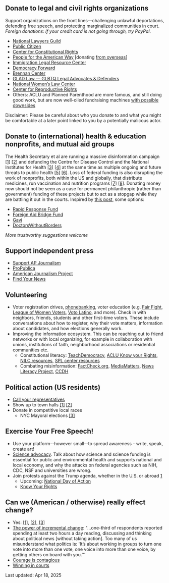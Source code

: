 
 
## Donate to legal and civil rights organizations
Support organizations on the front lines—challenging unlawful deportations, defending free speech, and protecting marginalized communities in court. *Foreign donations: if your credit card is not going through, try PayPal*.
- [National Lawyers Guild](https://www.nlg.org/donate)
- [Public Citizen](https://www.citizen.org/)
- [Center for Constitutional Rights](https://ccrjustice.org/)
- [People for the American Way](https://www.pfaw.org/) [donating [from overseas](https://act.pfaw.org/donate/donate-to-people-for-the-american-way-international/?source=pfaw_faq&&)]
- [Immigration Legal Resource Center](https://www.ilrc.org/who-we-are)
- [Democracy Forward](https://www.democracyforward.org/)
- [Brennan Center](https://www.brennancenter.org/)
- [GLAD Law — GLBTQ Legal Advocates & Defenders](https://www.glad.org/)
- [National Women’s Law Center](https://nwlc.org/)
- [Center for Reproductive Rights](https://reproductiverights.org/)
- Others: ACLU and Planned Parenthood are more famous, and still doing good work, but are now well-oiled fundraising machines [with possible downsides](https://www.newyorker.com/news/our-columnists/the-asymmetry-in-the-abortion-rights-movement)

Disclaimer: Please be careful about who you donate to and what you might be comfortable at a later point linked to you by a potentially malicous actor.
  
## Donate to (international) health & education nonprofits, and mutual aid groups 
The Health Secretary et al are running a massive disinformation campaign [[1]](https://www.npr.org/sections/shots-health-news/2025/03/28/nx-s1-5344010/fda-peter-marks-rfk-jr) [[2]](https://www.theguardian.com/us-news/2025/apr/16/rjk-jr-rise-autism-diagnoses) and defunding the Centre for Disease Control and the National Institutes for Health [[3]](https://www.wired.com/story/cdc-gutted-rif/) [[4]](https://www.nature.com/articles/d41586-025-01099-8) at the same time as multiple ongoing and future threats to public health [[5]](https://healthpolicy-watch.news/us-measles-cases-soar-as-health-secretary-sends-mixed-messages-about-vaccines/) [[6]](https://www.theguardian.com/world/2025/feb/16/monday-briefing-whether-it-becomes-a-pandemic-or-not-the-bird-flu-crisis-warrants-attention). Loss of federal funding is also disrupting the work of nonprofits, both within the US and globally, that distribute medicines, run vaccination and nutrition programs [[7]](https://apnews.com/article/trump-africa-aid-freeze-pepfar-usaid-hiv-d1c34ac35af30e8f680f580f7d1b3029) [[8]](https://www.nytimes.com/2025/02/27/health/usaid-contract-terminations.html). Donating money now should not be seen as a case for permanent philanthropic (rather than government) funding of these projects but to act as a stopgap while they are battling it out in the courts. Inspired by [this post](https://www.scientificdiscovery.dev/p/we-dont-have-to-sit-back-and-just), some options: 

- [Rapid Response Fund](https://www.founderspledge.com/funds/rapid-response-fund)
- [Foreign Aid Bridge Fund](https://www.foreignaidbridgefund.org/)
- [Gavi](https://www.gavi.org/donate)
- [DoctorsWithoutBorders](https://www.doctorswithoutborders.org/)

*More trustworthy suggestions welcome*

## Support independent press
- [Support AP Journalism](https://apnews.com/donate)
- [ProPublica](https://www.propublica.org/)
- [American Journalism Project](https://www.theajp.org/our-portfolio/)
- [Find Your News](https://findyournews.org/)

## Volunteering
- Voter registration drives, [phonebanking](https://www.impactive.io/blog/what-is-phone-banking-and-why-is-it-important), voter education (e.g. [Fair Fight](https://www.fairfight.com/lfgv), [League of Women Voters](https://www.lwv.org/), [Voto Latino](https://votolatino.org/understand/), and more). Check in with neighbors, friends, students and other first-time voters. These include conversations about how to register, why their vote matters, information about candidates, and how elections generally work.
- Improving the information ecosystem. This can be reaching out to friend networks or with local organizing, for example in collaboration with unions, institutions of faith, neighborhood associations or residential communities etc.
   - Constitutional literacy: [TeachDemocracy](https://teachdemocracy.org/), [ACLU Know your Rights](https://www.aclu.org/know-your-rights), [NILC resources](https://www.nilc.org/resources), [SPL center resources](https://www.splcenter.org/resources)
   - Combating misinformation: [FactCheck.org](https://www.factcheck.org/), [MediaMatters](https://www.mediamatters.org/about-us), [News Literacy Project](https://newslit.org/), [CCDH](https://counterhate.com/our-work/)

## Political action (US residents)
- [Call your representatives](https://5calls.org/)
- Show up to town halls [[1]](https://indivisible.org/town-hall-resources) [[2]](https://www.lwv.org/blog/your-members-congress-must-attend-town-halls-turn-heat)
- Donate in competitive local races
  - NYC Mayoral elections [[3]](https://region9a.uaw.org/news/dreamnyc)

## Exercise Your Free Speech!
- Use your platform--however small--to spread awareness - write, speak, create art!
- [Science advocacy](https://sciencehomecoming.com/). Talk about how science and science funding is essential for public and environmental health and supports national and local economy, and why the attacks on federal agencies such as NIH, CDC, NSF and universities are wrong.
- Join protests against the Trump agenda, whether in the U.S. or abroad [1](https://www.theguardian.com/world/live/2025/apr/05/hands-off-protests-trump-administration)
  - Upcoming: [National Day of Action](https://www.fiftyfifty.one/)
  - [Know Your Rights](know-your-rights.md#protesting)


## Can we (American / otherwise) really effect change?
- Yes: [[1]](https://omeka.uottawa.ca/recipro/exhibits/show/the-transnational-anti-aparthe/cw-and-anti-apartheid), [[2]](https://en.wikipedia.org/wiki/Opposition_to_United_States_involvement_in_the_Vietnam_War), [[3]](https://en.wikipedia.org/wiki/The_Politics_of_Nonviolent_Action)
- [The power of incremental change](https://www.theguardian.com/commentisfree/2025/mar/14/trump-democrats-political-change):
"...one-third of respondents reported spending at least two hours a day reading, discussing and thinking about political news [without taking action]. Too many of us misunderstand what politics is: 'It’s about working in groups to turn one vote into more than one vote, one voice into more than one voice, by getting others on board with you.’”
- [Courage is contagious](https://www.newyorker.com/news/the-weekend-essay/so-you-want-to-be-a-dissident)
- [Winning in courts](https://www.nytimes.com/interactive/2025/us/trump-administration-lawsuits.html)

Last updated: Apr 18, 2025
